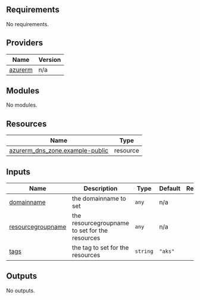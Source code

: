 <!-- BEGIN_TF_DOCS -->
## Requirements

No requirements.

## Providers

| Name | Version |
|------|---------|
| <a name="provider_azurerm"></a> [azurerm](#provider\_azurerm) | n/a |

## Modules

No modules.

## Resources

| Name | Type |
|------|------|
| [azurerm_dns_zone.example-public](https://registry.terraform.io/providers/hashicorp/azurerm/latest/docs/resources/dns_zone) | resource |

## Inputs

| Name | Description | Type | Default | Required |
|------|-------------|------|---------|:--------:|
| <a name="input_domainname"></a> [domainname](#input\_domainname) | the domainname to set | `any` | n/a | yes |
| <a name="input_resourcegroupname"></a> [resourcegroupname](#input\_resourcegroupname) | the resourcegroupname to set for the resources | `any` | n/a | yes |
| <a name="input_tags"></a> [tags](#input\_tags) | the tag to set for the resources | `string` | `"aks"` | no |

## Outputs

No outputs.
<!-- END_TF_DOCS -->